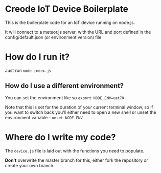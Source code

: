# Creode IoT Device Boilerplate

This is the boilerplate code for an IoT device running on node.js.

It will connect to a meteor.js server, with the URL and port defined in the config/default.json (or environment version) file

# How do I run it?
Just run `node index.js`

## How do I use a different environment?
You can set the environment like so `export NODE_ENV=uat70`

Note that this is set for the duration of your current terminal window, so if you want to switch back you'll either need to open a new shell or unset the environment variable - `unset NODE_ENV`

# Where do I write my code?
The `device.js` file is laid out with the functions you need to populate.

**Don't** overwrite the master branch for this, either fork the repository or create your own branch
